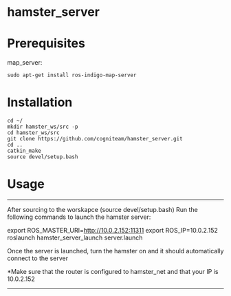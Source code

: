 # hamster_server

# Prerequisites
map_server: 

```sudo apt-get install ros-indigo-map-server```


# Installation

```
cd ~/
mkdir hamster_ws/src -p
cd hamster_ws/src 
git clone https://github.com/cogniteam/hamster_server.git
cd ..
catkin_make
source devel/setup.bash
```

# Usage

---

After sourcing to the worskapce (source devel/setup.bash)
Run the following commands to launch the hamster server:

export ROS_MASTER_URI=http://10.0.2.152:11311
export ROS_IP=10.0.2.152
roslaunch hamster_server_launch server.launch

Once the server is launched, turn the hamster on and it should automatically connect to the server

*Make sure that the router is configured to hamster_net and that your IP is 10.0.2.152

---
